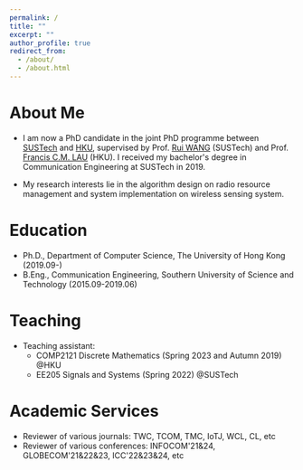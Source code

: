 ```yaml
---
permalink: /
title: ""
excerpt: ""
author_profile: true
redirect_from: 
  - /about/
  - /about.html
---
```


# About Me
* I am now a PhD candidate in the joint PhD programme between [SUSTech](https://www.sustech.edu.cn/en/) and [HKU](https://www.hku.hk/), supervised by Prof. [Rui WANG](http://lasso.eee.sustech.edu.cn/) (SUSTech) and Prof. [Francis C.M. LAU](https://scholar.google.com/citations?user=FmneJesAAAAJ) (HKU). I received my bachelor's degree in Communication Engineering at SUSTech in 2019.

* My research interests lie in the algorithm design on radio resource management and system implementation on wireless sensing system. 

# Education
* Ph.D., Department of Computer Science, The University of Hong Kong (2019.09-)
* B.Eng., Communication Engineering, Southern University of Science and Technology (2015.09-2019.06)

# Teaching
* Teaching assistant:
  * COMP2121 Discrete Mathematics (Spring 2023 and Autumn 2019) @HKU
  * EE205 Signals and Systems (Spring 2022) @SUSTech

# Academic Services
* Reviewer of various journals: TWC, TCOM, TMC, IoTJ, WCL, CL, etc
* Reviewer of various conferences: INFOCOM'21&24, GLOBECOM'21&22&23, ICC'22&23&24, etc